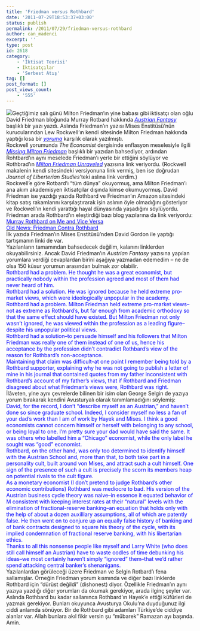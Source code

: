 ```yaml
---
title: 'Friedman versus Rothbard'
date: '2011-07-29T18:53:37+03:00'
status: publish
permalink: /2011/07/29/friedman-versus-rothbard
author: can_madenci
excerpt: ''
type: post
id: 2618
category:
    - 'İktisat Teorisi'
    - İktisatçılar
    - 'Serbest Atış'
tag: []
post_format: []
post_views_count:
    - '555'
---
```

![](http://images.mises.org/DailyArticleBigImages/2215.jpg)Geçtiğimiz salı günü Milton Friedman’ın yine babası gibi iktisatçı olan oğlu David Friedman bloğunda Murray Rotbard hakkında [<span style="color: #0000ff">*Austrian Fantasy*</span>](http://daviddfriedman.blogspot.com/2011/07/austrian-fantasy.html) başlıklı bir yazı yazdı. Aslında Friedman’ın yazısı Mises Enstitüsü’nün kurucularından Lew Rockwell’ın kendi sitesinde Milton Friedman hakkında yaptığı kısa bir [<span style="color: #0000ff">*yoruma*</span>](http://www.lewrockwell.com/blog/lewrw/archives/91965.html) karşılık olarak yazılmıştı.  
Rockwell yorumunda *The Economist* dergisinde enflasyon meselesiyle ilgili [<span style="color: #0000ff">*Missing Milton Friedman*</span>](http://www.economist.com/blogs/democracyinamerica/2011/07/free-marketeers-and-inflation?fsrc=rss) başlıklı bir yazıdan bahsediyor, ardından Rohtbard’ın aynı meselede Friedman’ı yerle bir ettiğini söylüyor ve Rothbrad’ın [<span style="color: #0000ff">*Milton Friedman Unraveled*</span>](http://mises.org/journals/jls/16_4/16_4_3.pdf) yazısına link veriyordu. (Rockwell makalenin kendi sitesindeki versiyonuna link vermiş, ben ise doğrudan *Journal of Liberterian Studies*’teki aslına link verdim.)  
Rockwell’e göre Rotbard’ı “tüm dünya” okuyormuş, ama Milton Friedman’ı ana akım akademisyen iktisatçılar dışında kimse okumuyormuş. David Friedman ise yazdığı yazıda Rothbard ve Friedman’ın Amazon sitesindeki kitap satış rakamlarını karşılaştırarak işin aslının öyle olmadığını gösteriyor ve Rockwell’ın kendi yarattığı hayal dünyasında yaşadığını söylüyordu. Friedman arada Rothbard’ın eleştirdiği bazı blog yazılarına da link veriyordu:  
[<span style="color: #0000ff">Murray Rothbard on Me and Vice Versa</span>](http://daviddfriedman.blogspot.com/2011/06/murray-rothbard-on-me-and-vice-versa.html)  
[<span style="color: #0000ff">Old News: Friedman Contra Rothbard</span>](http://daviddfriedman.blogspot.com/2006/06/old-news-friedman-contra-rothbard.html)  
İlk yazıda Friedman’ın Mises Enstitüsü’nden David Gordon ile yaptığı tartışmanın linki de var.  
Yazılanların tamamından bahsedecek değilim, kalanını linklerden okuyabilirsiniz. Ancak David Friedman’ın *Austrian Fantasy* yazısına yapılan yorumlara verdiği cevaplardan birini aşağıya yazmadan edemedim – ne de olsa 150 küsur yorumun arasından bulmak zor olabilir.  
<span style="color: #0000ff">Rothbard had a problem. He thought he was a great economist, but practically nobody within the profession agreed and most of them had never heard of him. </span>  
<span style="color: #0000ff"> Rothbard had a solution. He was ignored because he held extreme pro-market views, which were ideologically unpopular in the academy.</span>  
<span style="color: #0000ff"> Rothbard had a problem. Milton Friedman held extreme pro-market views–not as extreme as Rothbard’s, but far enough from academic orthodoxy so that the same effect should have existed. But Milton Friedman not only wasn’t ignored, he was viewed within the profession as a leading figure–despite his unpopular political views.</span>  
<span style="color: #0000ff"> Rothbard had a solution–to persuade himself and his followers that Milton Friedman was really one of them instead of one of us, hence his acceptance by the profession didn’t contradict Rothbard’s view of the reason for Rothbard’s non-acceptance.</span>  
<span style="color: #0000ff"> Maintaining that claim was difficult–at one point I remember being told by a Rothbard supporter, explaining why he was not going to publish a letter of mine in his journal that contained quotes from my father inconsistent with Rothbard’s account of my father’s views, that if Rothbard and Friedman disagreed about what Friedman’s views were, Rothbard was right.</span>  
İlâveten, yine aynı çevrelerde bilinen bir isim olan George Selgin de yazıya yorum bırakarak kendini Avusturyalı olarak tanımlamadığını söylemiş:  
<span style="color: #0000ff">David, for the record, I don’t “describe myself as an Austrian,” and haven’t done so since graduate school. Indeed, I consider myself no less a fan of your dad’s work than I am of work by Hayek and Mises. I think a good economists cannot concern himself or herself with belonging to any school, or being loyal to one. I’m pretty sure your dad would have said the same. It was others who labelled him a “Chicago” economist, while the only label he sought was “good” economist.</span>  
<span style="color: #0000ff"> Rothbard, on the other hand, was only too determined to identify himself with the Austrian School and, more than that, to both take part in a personality cult, built around von Mises, and attract such a cult himself. One sign of the presence of such a cult is precisely the scorn its members heap on potential rivals to the cult figure. </span>  
<span style="color: #0000ff"> As a monetary economist (I don’t pretend to judge Rothbard’s other economic contributions) Rothbard was mediocre to bad. His version of the Austrian business cycle theory was naive–in essence it equated behavior of M consistent with keeping interest rates at their “natural” levels with the elimination of fractional-reserve banking–an equation that holds only with the help of about a dozen auxilliary assumptions, all of which are patently false. He then went on to conjure up an equally false history of banking and of bank contracts designed to square his theory of the cycle, with its implied condemnation of fractional reserve banking, with his libertarian ethics. </span>  
<span style="color: #0000ff"> Thanks to all this nonsense people like myself and Larry White (who does still call himself an Austrian) have to waste oodles of time debunking his ideas–we most certainly haven’t simply “ignored” them–that we’d rather spend attacking central banker’s shenanigans.</span>  
Yazılanlardan görüleceği üzere Friedman ve Selgin Rotbard’ı fena sallamışlar. Örneğin Friedman yorum kısmında ve diğer bazı linklerde Rothbard için “dürüst değildi” (dishonest) diyor. Özellikle Friedman’ın aynı yazıya yazdığı diğer yorumları da okumak gerekiyor, arada ilginç şeyler var.  
Aslında Rothbard bu kadar sallanınca Rothbard’ın Hayek’e ettiği küfürleri de yazmak gerekiyor. Bunları okuyunca Avusturya Okulu’na duyduğunuz ilgi ciddi anlamda sönüyor. Bir de Rothbard gibi adamları Türkiye’de ciddiye alanlar var. Allah bunlara akıl fikir versin şu “mübarek” Ramazan ayı başında. Amin.